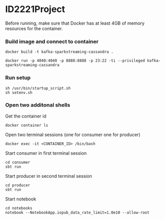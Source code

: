 # ID2221Project

Before running, make sure that Docker has at least 4GB of memory resources for the container.

### Build image and connect to container

```
docker build -t kafka-sparkstreaming-cassandra .
```

```
docker run -p 4040:4040 -p 8888:8888 -p 23:22 -ti --privileged kafka-sparkstreaming-cassandra
```

### Run setup
```
sh /usr/bin/startup_script.sh
sh setenv.sh
```

### Open two additonal shells
Get the container id
```
docker container ls 
```

Open two terminal sessions (one for consumer one for producer)
```
docker exec -it <CONTAINER_ID> /bin/bash
```

Start consumer in first terminal session
```
cd consumer
sbt run
```

Start producer in second terminal session
```
cd producer
sbt run
```

Start notebook
```
cd notebooks
notebook --NotebookApp.iopub_data_rate_limit=1.0e10 --allow-root
```


